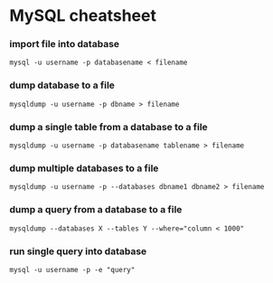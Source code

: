 MySQL cheatsheet
================

### import file into database

```
mysql -u username -p databasename < filename
```

### dump database to a file

```
mysqldump -u username -p dbname > filename
```

### dump a single table from a database to a file

```
mysqldump -u username -p databasename tablename > filename
```

### dump multiple databases to a file

```
mysqldump -u username -p --databases dbname1 dbname2 > filename
```

### dump a query from a database to a file

```
mysqldump --databases X --tables Y --where="column < 1000"
```

### run single query into database

```
mysql -u username -p -e "query"
```
